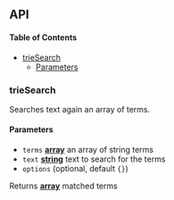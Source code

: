 ## API

<!-- Generated by documentation.js. Update this documentation by updating the source code. -->

#### Table of Contents

-   [trieSearch](#triesearch)
    -   [Parameters](#parameters)

### trieSearch

Searches text again an array of terms.

#### Parameters

-   `terms` **[array](https://developer.mozilla.org/docs/Web/JavaScript/Reference/Global_Objects/Array)** an array of string terms
-   `text` **[string](https://developer.mozilla.org/docs/Web/JavaScript/Reference/Global_Objects/String)** text to search for the terms
-   `options`   (optional, default `{}`)

Returns **[array](https://developer.mozilla.org/docs/Web/JavaScript/Reference/Global_Objects/Array)** matched terms
